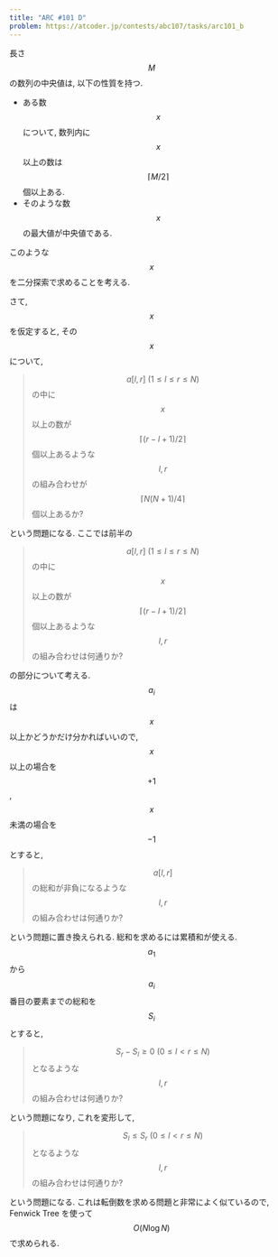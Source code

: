 ```yaml
---
title: "ARC #101 D"
problem: https://atcoder.jp/contests/abc107/tasks/arc101_b
---
```

長さ $$ M $$ の数列の中央値は, 以下の性質を持つ.

* ある数 $$ x $$ について, 数列内に $$ x $$ 以上の数は $$ \lceil M/2 \rceil $$ 個以上ある.
* そのような数 $$ x $$ の最大値が中央値である.

このような $$ x $$ を二分探索で求めることを考える.

さて, $$ x $$ を仮定すると, その $$ x $$ について,

> $$ a[l, r] \ (1 \leq l \leq r \leq N) $$ の中に $$ x $$ 以上の数が $$ \lceil (r-l+1)/2 \rceil $$ 個以上あるような $$ l, r $$ の組み合わせが $$ \lceil N(N+1)/4 \rceil $$ 個以上あるか?

という問題になる. ここでは前半の

> $$ a[l, r] \ (1 \leq l \leq r \leq N) $$ の中に $$ x $$ 以上の数が $$ \lceil (r-l+1)/2 \rceil $$ 個以上あるような $$ l, r $$ の組み合わせは何通りか?

の部分について考える. $$ a_i $$ は $$ x $$ 以上かどうかだけ分かればいいので, $$ x $$ 以上の場合を $$ +1 $$, $$ x $$ 未満の場合を $$ -1 $$ とすると,

> $$ a[l, r] $$ の総和が非負になるような $$ l, r $$ の組み合わせは何通りか?

という問題に置き換えられる. 総和を求めるには累積和が使える. $$ a_1 $$ から $$ a_i $$ 番目の要素までの総和を $$ S_i $$ とすると,

> $$ S_r-S_l \geq 0 \ (0 \leq l \lt r \leq N) $$ となるような $$ l, r $$ の組み合わせは何通りか?

という問題になり, これを変形して,

> $$ S_l \leq S_r \ (0 \leq l \lt r \leq N) $$ となるような $$ l, r $$ の組み合わせは何通りか?

という問題になる. これは転倒数を求める問題と非常によく似ているので, Fenwick Tree を使って $$ O(N\log N) $$ で求められる.
